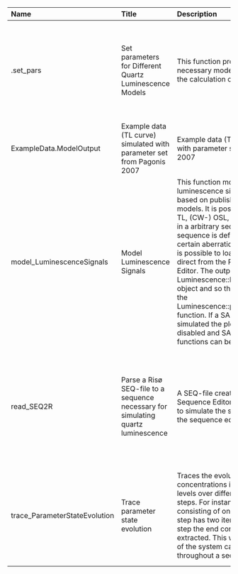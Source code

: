 

| Name                          | Title                                                                            | Description                                                                                                                                                                                                                                                                                                                                                                                                                                                                                                                                                            | Version | m.Date | m.Time | Author                                                                                                                                                    | Citation                                                                                                                                                                                                                                                                                                                                               |
|:------------------------------|:---------------------------------------------------------------------------------|:-----------------------------------------------------------------------------------------------------------------------------------------------------------------------------------------------------------------------------------------------------------------------------------------------------------------------------------------------------------------------------------------------------------------------------------------------------------------------------------------------------------------------------------------------------------------------|:--------|:-------|:-------|:----------------------------------------------------------------------------------------------------------------------------------------------------------|:-------------------------------------------------------------------------------------------------------------------------------------------------------------------------------------------------------------------------------------------------------------------------------------------------------------------------------------------------------|
| .set_pars                     | Set parameters for Different Quartz Luminescence Models                          | This function provides all necessary model parameters to the calculation of the ODEs.                                                                                                                                                                                                                                                                                                                                                                                                                                                                                  | 0.1.3   | NA     | NA     | Johannes Friedrich, University of Bayreuth (Germany), -                                                                                                | Friedrich, J., 2025. .set_pars(): Set parameters for Different Quartz Luminescence Models. Function version 0.1.3. In: Friedrich, J., Kreutzer, S., Schmidt, C., 2025. RLumModel: Solving Ordinary Differential Equations to Understand Luminescence. R package version 0.2.11. https://CRAN.R-project.org/package=RLumModel                           |
| ExampleData.ModelOutput       | Example data (TL curve) simulated with parameter set from Pagonis 2007           | Example data (TL curve) simulated with parameter set from Pagonis 2007                                                                                                                                                                                                                                                                                                                                                                                                                                                                                                 | 0.1.1   | NA     | NA     | Johannes Friedrich, University of Bayreuth (Germany) -                                                                                                 | NA                                                                                                                                                                                                                                                                                                                                                     |
| model_LuminescenceSignals     | Model Luminescence Signals                                                       | This function models luminescence signals for quartz based on published physical models. It is possible to simulate TL, (CW-) OSL, RF measurements in a arbitrary sequence. This sequence is defined as a  list  of certain aberrations. Furthermore it is possible to load a sequence direct from the Risø Sequence Editor. The output is an  Luminescence::RLum.Analysis  object and so the plots are done by the  Luminescence::plot_RLum.Analysis  function. If a SAR sequence is simulated the plot output can be disabled and SAR analyse functions can be used. | 0.1.6   | NA     | NA     | Johannes Friedrich, University of Bayreuth (Germany), -  Sebastian Kreutzer, Geography & Earth Sciences, Aberystwyth University (United Kingdom) -  | Friedrich, J., Kreutzer, S., 2025. model_LuminescenceSignals(): Model Luminescence Signals. Function version 0.1.6. In: Friedrich, J., Kreutzer, S., Schmidt, C., 2025. RLumModel: Solving Ordinary Differential Equations to Understand Luminescence. R package version 0.2.11. https://CRAN.R-project.org/package=RLumModel                          |
| read_SEQ2R                    | Parse a Risø SEQ-file to a sequence necessary for simulating quartz luminescence | A SEQ-file created by the Risø Sequence Editor can be imported to simulate the sequence written in the sequence editor.                                                                                                                                                                                                                                                                                                                                                                                                                                                | 0.1.1   | NA     | NA     | Johannes Friedrich, University of Bayreuth (Germany), -                                                                                                | Friedrich, J., 2025. read_SEQ2R(): Parse a Risø SEQ-file to a sequence necessary for simulating quartz luminescence. Function version 0.1.1. In: Friedrich, J., Kreutzer, S., Schmidt, C., 2025. RLumModel: Solving Ordinary Differential Equations to Understand Luminescence. R package version 0.2.11. https://CRAN.R-project.org/package=RLumModel |
| trace_ParameterStateEvolution | Trace parameter state evolution                                                  | Traces the evolution of the concentrations in the different levels over different simulation steps. For instance, a sequence consisting of one TL and one OSL step has two iterations. For each step the end concentration is extracted. This way, the evolution of the system can be traced throughout a sequence.                                                                                                                                                                                                                                                    | 0.1.0   | NA     | NA     | Sebastian Kreutzer, Geography & Earth Sciences, Aberystwyth University (United Kingdom) -                                                              | Kreutzer, S., 2025. trace_ParameterStateEvolution(): Trace parameter state evolution. Function version 0.1.0. In: Friedrich, J., Kreutzer, S., Schmidt, C., 2025. RLumModel: Solving Ordinary Differential Equations to Understand Luminescence. R package version 0.2.11. https://CRAN.R-project.org/package=RLumModel                                |

